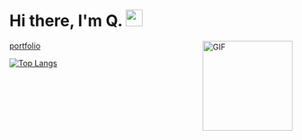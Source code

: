 # Hi there, I'm Q. <img width="30px" src="https://media.tenor.com/images/3b388fe03da271d2674faf85eb7c3fcd/tenor.gif" />

<img align="right" alt="GIF" height="160px" src="https://media.giphy.com/media/du3J3cXyzhj75IOgvA/giphy.gif" />

[portfolio](https://fourth-people-47c.notion.site/Portfolio-8d0a39764f1f4b90b34eaabde52cba04)

[![Top Langs](https://github-readme-stats.vercel.app/api/top-langs/?username=dq-qqq&hide=javascript,html&langs_count=3)](https://github.com/dq-qqq)
